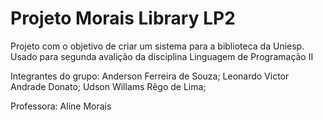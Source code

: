 # Projeto Morais Library LP2

Projeto com o objetivo de criar um sistema para a biblioteca da Uniesp.
Usado para segunda avalição da disciplina Linguagem de Programação II

Integrantes do grupo:
Anderson Ferreira de Souza;
Leonardo Victor Andrade Donato;
Udson Willams Rêgo de Lima;
  
Professora:
  Aline Morais

